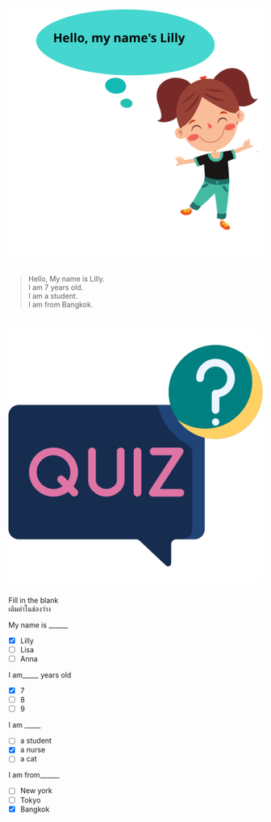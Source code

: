 
# ![](/media/img/lessons__hello.svg) 

> Hello, My name is Lilly.  
> I am 7 years old.  
> I am a student.  
> I am from Bangkok.  

# ![icon](/media/icons/quiz.svg) 

<div class="title">Fill in the blank</div><div class="desc">เติมคำในช่องว่าง</div>

My name is ______
 - [x] Lilly
 - [ ] Lisa
 - [ ] Anna

I am_____ years old 
 - [x] 7
 - [ ] 8
 - [ ] 9

I am _____
 - [ ] a student
 - [x] a nurse
 - [ ] a cat

I am from______
 - [ ] New york
 - [ ] Tokyo
 - [x] Bangkok